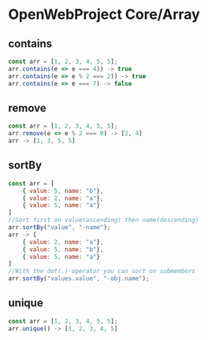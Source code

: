 # OpenWebProject Core/Array

## contains
```javascript
const arr = [1, 2, 3, 4, 5, 5];
arr.contains(e => e === 4)) -> true
arr.contains(e => e % 2 === 2)) -> true
arr.contains(e => e === 7) -> false
```

## remove
```javascript
const arr = [1, 2, 3, 4, 5, 5];
arr.remove(e => e % 2 === 0) -> [2, 4]
arr -> [1, 3, 5, 5]
```

## sortBy
```javascript
const arr = [
    { value: 5, name: "b"},
    { value: 2, name: "a"},
    { value: 5, name: "a"}
]
//Sort first on value(ascending) then name(descending)
arr.sortBy("value", "-name");
arr -> [
    { value: 2, name: "a"},
    { value: 5, name: "b"},
    { value: 5, name: "a"}
]
//With the dot(.) operator you can sort on submembers
arr.sortBy("values.value", "-obj.name");
```

## unique
```javascript
const arr = [1, 2, 3, 4, 5, 5];
arr.unique() -> [1, 2, 3, 4, 5]
```
